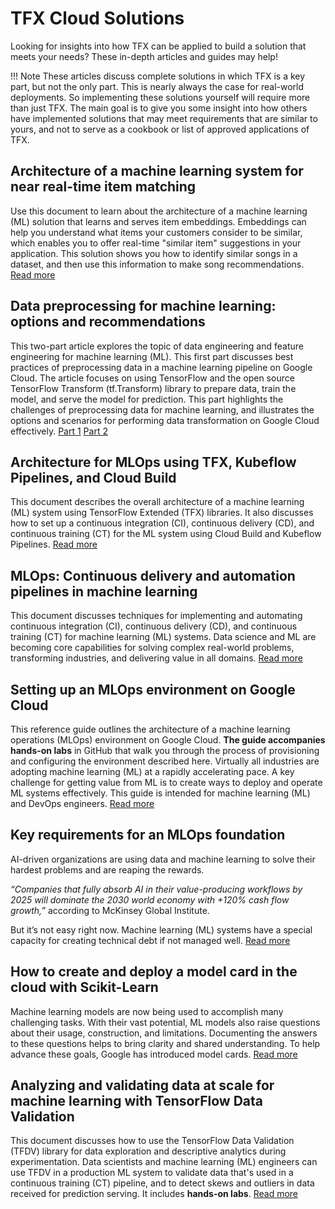 # TFX Cloud Solutions

Looking for insights into how TFX can be applied to build a solution that meets
your needs? These in-depth articles and guides may help!

!!! Note
    These articles discuss complete solutions in which TFX is a key part, but
    not the only part. This is nearly always the case for real-world deployments. So
    implementing these solutions yourself will require more than just TFX. The main
    goal is to give you some insight into how others have implemented solutions that
    may meet requirements that are similar to yours, and not to serve as a cookbook
    or list of approved applications of TFX.

## Architecture of a machine learning system for near real-time item matching

Use this document to learn about the architecture of a machine learning (ML)
solution that learns and serves item embeddings. Embeddings can help you
understand what items your customers consider to be similar, which enables you
to offer real-time "similar item" suggestions in your application. This solution
shows you how to identify similar songs in a dataset, and then use this
information to make song recommendations.
[Read more](https://cloud.google.com/solutions/real-time-item-matching)

## Data preprocessing for machine learning: options and recommendations

This two-part article explores the topic of data engineering and feature
engineering for machine learning (ML). This first part discusses best practices
of preprocessing data in a machine learning pipeline on Google Cloud. The
article focuses on using TensorFlow and the open source TensorFlow Transform
(tf.Transform) library to prepare data, train the model, and serve the model for
prediction. This part highlights the challenges of preprocessing data for
machine learning, and illustrates the options and scenarios for performing data
transformation on Google Cloud effectively.
[Part 1](https://cloud.google.com/solutions/machine-learning/data-preprocessing-for-ml-with-tf-transform-pt1)
[Part 2](https://cloud.google.com/solutions/machine-learning/data-preprocessing-for-ml-with-tf-transform-pt2)

## Architecture for MLOps using TFX, Kubeflow Pipelines, and Cloud Build

This document describes the overall architecture of a machine learning (ML)
system using TensorFlow Extended (TFX) libraries. It also discusses how to set
up a continuous integration (CI), continuous delivery (CD), and continuous
training (CT) for the ML system using Cloud Build and Kubeflow Pipelines.
[Read more](https://cloud.google.com/solutions/machine-learning/architecture-for-mlops-using-tfx-kubeflow-pipelines-and-cloud-build)

## MLOps: Continuous delivery and automation pipelines in machine learning

This document discusses techniques for implementing and automating continuous
integration (CI), continuous delivery (CD), and continuous training (CT) for
machine learning (ML) systems. Data science and ML are becoming core
capabilities for solving complex real-world problems, transforming industries,
and delivering value in all domains.
[Read more](https://cloud.google.com/solutions/machine-learning/mlops-continuous-delivery-and-automation-pipelines-in-machine-learning)

## Setting up an MLOps environment on Google Cloud

This reference guide outlines the architecture of a machine learning operations
(MLOps) environment on Google Cloud. **The guide accompanies hands-on labs** in
GitHub that walk you through the process of provisioning and configuring the
environment described here. Virtually all industries are adopting machine
learning (ML) at a rapidly accelerating pace. A key challenge for getting value
from ML is to create ways to deploy and operate ML systems effectively. This
guide is intended for machine learning (ML) and DevOps engineers.
[Read more](https://cloud.google.com/solutions/machine-learning/setting-up-an-mlops-environment)

## Key requirements for an MLOps foundation

AI-driven organizations are using data and machine learning to solve their
hardest problems and are reaping the rewards.

_“Companies that fully absorb AI in their value-producing workflows by 2025 will
dominate the 2030 world economy with +120% cash flow growth,”_ according to
McKinsey Global Institute.

But it’s not easy right now. Machine learning (ML) systems have a special
capacity for creating technical debt if not managed well.
[Read more](https://cloud.google.com/blog/products/ai-machine-learning/key-requirements-for-an-mlops-foundation)

## How to create and deploy a model card in the cloud with Scikit-Learn

Machine learning models are now being used to accomplish many challenging tasks.
With their vast potential, ML models also raise questions about their usage,
construction, and limitations. Documenting the answers to these questions helps
to bring clarity and shared understanding. To help advance these goals, Google
has introduced model cards.
[Read more](https://cloud.google.com/blog/products/ai-machine-learning/create-a-model-card-with-scikit-learn)

## Analyzing and validating data at scale for machine learning with TensorFlow Data Validation

This document discusses how to use the TensorFlow Data Validation (TFDV) library
for data exploration and descriptive analytics during experimentation. Data
scientists and machine learning (ML) engineers can use TFDV in a production ML
system to validate data that's used in a continuous training (CT) pipeline, and
to detect skews and outliers in data received for prediction serving. It
includes **hands-on labs**.
[Read more](https://cloud.google.com/solutions/machine-learning/analyzing-and-validating-data-at-scale-for-ml-using-tfx)
